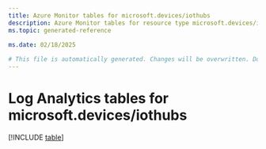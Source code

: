 ```yaml
---
title: Azure Monitor tables for microsoft.devices/iothubs
description: Azure Monitor tables for resource type microsoft.devices/iothubs
ms.topic: generated-reference
   
ms.date: 02/18/2025

# This file is automatically generated. Changes will be overwritten. Do not change this file directly.
---
```


# Log Analytics tables for microsoft.devices/iothubs  

[!INCLUDE [table](~/reusable-content/ce-skilling/azure/includes/azure-monitor/reference/tables/microsoft-devices_iothubs-include.md)]

